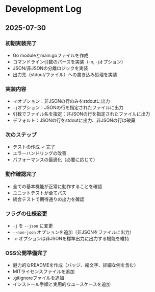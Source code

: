 # Development Log

## 2025-07-30

### 初期実装完了
- Go moduleとmain.goファイルを作成
- コマンドライン引数のパースを実装（-n, -jオプション）
- JSON/非JSONの分離ロジックを実装
- 出力先（stdout/ファイル）への書き込み処理を実装

### 実装内容
- `-n`オプション：非JSONの行のみをstdoutに出力
- `-j`オプション：JSONの行を指定されたファイルに出力
- 引数でファイル名を指定：非JSONの行を指定されたファイルに出力
- デフォルト：JSONの行をstdoutに出力、非JSONの行は破棄

### 次のステップ
- テストの作成 ✓ 完了
- エラーハンドリングの改善
- パフォーマンスの最適化（必要に応じて）

### 動作確認完了
- 全ての基本機能が正常に動作することを確認
- ユニットテストが全てパス
- 統合テストで期待通りの出力を確認

### フラグの仕様変更
- `-j` を `--json` に変更
- `--non-json` オプションを追加（非JSONをファイルに出力）
- `-n` オプションは非JSONを標準出力に出力する機能を維持

### OSS公開準備完了
- 魅力的なREADMEを作成（バッジ、絵文字、詳細な例を含む）
- MITライセンスファイルを追加
- .gitignoreファイルを追加
- インストール手順と実用的なユースケースを追加